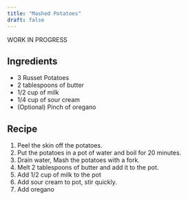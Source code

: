 ```yaml
---
title: "Mashed Potatoes"
draft: false
---
```


WORK IN PROGRESS

## Ingredients
- 3 Russet Potatoes
- 2 tablespoons of butter
- 1/2 cup of milk
- 1/4 cup of sour cream
- (Optional) Pinch of oregano


## Recipe

1. Peel the skin off the potatoes.
2. Put the potatoes in a pot of water and boil for 20 minutes.
3. Drain water, Mash the potatoes with a fork.
4. Melt 2 tablespoons of butter and add it to the pot.
5. Add 1/2 cup of milk to the pot
6. Add sour cream to pot, stir quickly.
7. Add oregano
